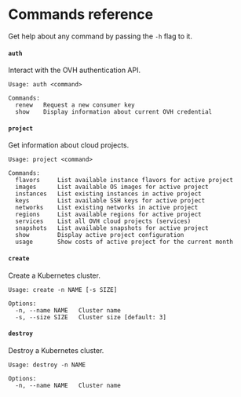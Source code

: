 # Commands reference

Get help about any command by passing the `-h` flag to it.

#### `auth`

Interact with the OVH authentication API.

```
Usage: auth <command>

Commands:
  renew   Request a new consumer key
  show    Display information about current OVH credential
```

#### `project`

Get information about cloud projects.

```
Usage: project <command>

Commands:
  flavors     List available instance flavors for active project
  images      List available OS images for active project
  instances   List existing instances in active project
  keys        List available SSH keys for active project
  networks    List existing networks in active project
  regions     List available regions for active project
  services    List all OVH cloud projects (services)
  snapshots   List available snapshots for active project
  show        Display active project configuration
  usage       Show costs of active project for the current month
```

#### `create`

Create a Kubernetes cluster.

```
Usage: create -n NAME [-s SIZE]

Options:
  -n, --name NAME   Cluster name
  -s, --size SIZE   Cluster size [default: 3]
```

#### `destroy`

Destroy a Kubernetes cluster.

```
Usage: destroy -n NAME

Options:
  -n, --name NAME   Cluster name
```
